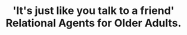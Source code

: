 ---
name: "'It's Just Like You Talk To"
title: "'It's just like you talk to a friend' Relational Agents for Older Adults."
project: null
event: "Interacting with Computers 17 (6) : 711-735"
authors:
- name: "Bickmore, T."
- name: "Caruso, L."
- name: "Gorr, K."
- name: "Heeren, T."
year: 2005
resources:
- name: "05_IWC_BTCLCKHT"
  src: "05_IWC_BTCLCKHT.pdf"
external_url: null
draft: false 
headless: true
---